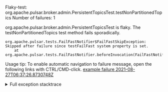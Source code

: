         
Flaky-test: org.apache.pulsar.broker.admin.PersistentTopicsTest.testNonPartitionedTopics
Number of failures: 1

org.apache.pulsar.broker.admin.PersistentTopicsTest is flaky. The testNonPartitionedTopics test method fails sporadically.

```
org.apache.pulsar.tests.FailFastNotifier$FailFastSkipException: Skipped after failure since testFailFast system property is set.
	at org.apache.pulsar.tests.FailFastNotifier.beforeInvocation(FailFastNotifier.java:88)

```

Usage tip: To enable automatic navigation to failure message, open the following links with CTRL/CMD-click.
[example failure 2021-08-27T06:37:26.8730748Z](https://github.com/apache/pulsar/runs/3440411059?check_suite_focus=true#step:9:947)


<details>
<summary>Full exception stacktrace</summary>
<code><pre>
org.apache.pulsar.tests.FailFastNotifier$FailFastSkipException: Skipped after failure since testFailFast system property is set.
	at org.apache.pulsar.tests.FailFastNotifier.beforeInvocation(FailFastNotifier.java:88)

</pre></code>
</details>

